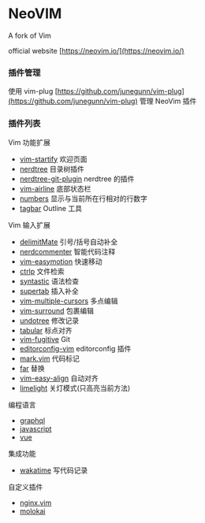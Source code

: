 # NeoVIM

A fork of Vim

official website [https://neovim.io/](https://neovim.io/)

### 插件管理

使用 vim-plug [https://github.com/junegunn/vim-plug](https://github.com/junegunn/vim-plug) 管理 NeoVim 插件

### 插件列表

Vim 功能扩展

-   [vim-startify](https://github.com/mhinz/vim-startify) 欢迎页面
-   [nerdtree](https://github.com/scrooloose/nerdtree) 目录树插件
-   [nerdtree-git-plugin](https://github.com/Xuyuanp/nerdtree-git-plugin) nerdtree 的插件
-   [vim-airline](https://github.com/vim-airline/vim-airline) 底部状态栏
-   [numbers](http://myusuf3.github.io/numbers.vim/) 显示与当前所在行相对的行数字
-   [tagbar](http://majutsushi.github.io/tagbar/) Outline 工具

Vim 输入扩展

-   [delimitMate](https://github.com/Raimondi/delimitMate) 引号/括号自动补全
-   [nerdcommenter](https://github.com/scrooloose/nerdcommenter) 智能代码注释
-   [vim-easymotion](https://github.com/easymotion/vim-easymotion) 快速移动
-   [ctrlp](http://kien.github.io/ctrlp.vim/) 文件检索
-   [syntastic](https://github.com/vim-syntastic/syntastic) 语法检查
-   [supertab](https://github.com/ervandew/supertab) 插入补全
-   [vim-multiple-cursors](https://github.com/terryma/vim-multiple-cursors) 多点编辑
-   [vim-surround](https://github.com/tpope/vim-surround) 包裹编辑
-   [undotree](https://github.com/mbbill/undotree) 修改记录
-   [tabular](https://github.com/godlygeek/tabular) 标点对齐
-   [vim-fugitive](https://github.com/tpope/vim-fugitive) Git
-   [editorconfig-vim](https://github.com/editorconfig/editorconfig-vim) editorconfig 插件
-   [mark.vim](https://github.com/Kris2k/mark.vim) 代码标记
-   [far](https://github.com/brooth/far.vim) 替换
-   [vim-easy-align](https://github.com/junegunn/vim-easy-align) 自动对齐
-   [limelight](https://github.com/junegunn/limelight.vim) 关灯模式(只高亮当前方法)

编程语言

-   [graphql](https://github.com/jparise/vim-graphql)
-   [javascript](https://github.com/pangloss/vim-javascript)
-   [vue](https://github.com/posva/vim-vue)

集成功能

-   [wakatime](https://github.com/wakatime/vim-wakatime) 写代码记录

自定义插件

-   [nginx.vim](https://github.com/DeronW/nginx.vim)
-   [molokai](https://github.com/DeronW/molokai)

